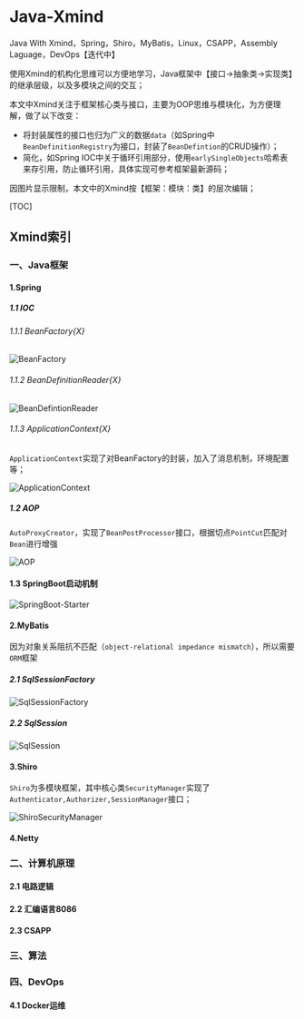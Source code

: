 # Java-Xmind
Java With Xmind，Spring，Shiro，MyBatis，Linux，CSAPP，Assembly Laguage，DevOps【迭代中】

使用Xmind的机构化思维可以方便地学习，Java框架中【接口->抽象类->实现类】的继承层级，以及多模块之间的交互；

本文中Xmind关注于框架核心类与接口，主要为OOP思维与模块化，为方便理解，做了以下改变：

- 将封装属性的接口也归为广义的数据`data`（如Spring中`BeanDefinitionRegistry`为接口，封装了`BeanDefintion`的CRUD操作）；
- 简化，如Spring IOC中关于循环引用部分，使用`earlySingleObjects`哈希表来存引用，防止循环引用，具体实现可参考框架最新源码；

因图片显示限制，本文中的Xmind按【框架：模块：类】的层次编辑；

[TOC]

## Xmind索引

### 一、Java框架

#### 1.Spring

##### 1.1 IOC

###### 1.1.1 BeanFactory{X}

![BeanFactory](xmind-image/BeanFactory.png)



###### 1.1.2 BeanDefinitionReader{X}

![BeanDefintionReader](xmind-image/BeanDefinitionReader.png)

###### 1.1.3 ApplicationContext{X}

`ApplicationContext`实现了对BeanFactory的封装，加入了消息机制，环境配置等；

![ApplicationContext](xmind-image/ApplicationContextTransform.jpg)

##### 1.2 AOP 

`AutoProxyCreator`，实现了`BeanPostProcessor`接口，根据切点`PointCut`匹配对`Bean`进行增强

![AOP](xmind-image/AOPEnhance.png)

#### 1.3 SpringBoot启动机制

![SpringBoot-Starter](xmind-image/SpringBoot.png)

#### 2.MyBatis

因为对象关系阻抗不匹配（`object-relational impedance mismatch`），所以需要`ORM`框架

##### 2.1 SqlSessionFactory

![SqlSessionFactory](xmind-image/SqlSessionFactoryTransform1.jpg)

##### 2.2 SqlSession

![SqlSession](xmind-image/SqlSession.png)

#### 3.Shiro

`Shiro`为多模块框架，其中核心类`SecurityManager`实现了`Authenticator,Authorizer,SessionManager`接口；

![ShiroSecurityManager](xmind-image/ShiroSecurityManagerTransform.jpg)

#### 4.Netty



### 二、计算机原理

#### 2.1 电路逻辑

#### 2.2 汇编语言8086

#### 2.3 CSAPP

### 三、算法

### 四、DevOps

#### 4.1 Docker运维













